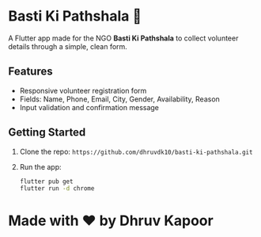 # Basti Ki Pathshala 🏫

A Flutter app made for the NGO **Basti Ki Pathshala** to collect volunteer details through a simple, clean form.

## Features
- Responsive volunteer registration form
- Fields: Name, Phone, Email, City, Gender, Availability, Reason
- Input validation and confirmation message

## Getting Started
1. Clone the repo:
   `https://github.com/dhruvdk10/basti-ki-pathshala.git`

2. Run the app:
   ```bash
   flutter pub get
   flutter run -d chrome

# Made with ❤️ by Dhruv Kapoor
